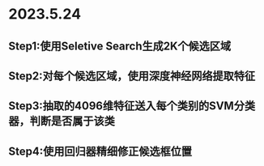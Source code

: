 # 2023.5.24
## Step1:使用Seletive Search生成2K个候选区域




## Step2:对每个候选区域，使用深度神经网络提取特征





## Step3:抽取的4096维特征送入每个类别的SVM分类器，判断是否属于该类



## Step4:使用回归器精细修正候选框位置
